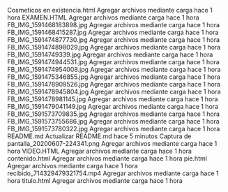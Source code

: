Cosmeticos en existencia.html	Agregar archivos mediante carga	hace 1 hora
EXAMEN.HTML	Agregar archivos mediante carga	hace 1 hora
FB_IMG_1591468183898.jpg	Agregar archivos mediante carga	hace 1 hora
FB_IMG_1591468415287.jpg	Agregar archivos mediante carga	hace 1 hora
FB_IMG_1591474877730.jpg	Agregar archivos mediante carga	hace 1 hora
FB_IMG_1591474898029.jpg	Agregar archivos mediante carga	hace 1 hora
FB_IMG_15914749339.jpg	Agregar archivos mediante carga	hace 1 hora
FB_IMG_1591474944531.jpg	Agregar archivos mediante carga	hace 1 hora
FB_IMG_1591474954008.jpg	Agregar archivos mediante carga	hace 1 hora
FB_IMG_1591475346855.jpg	Agregar archivos mediante carga	hace 1 hora
FB_IMG_1591478909526.jpg	Agregar archivos mediante carga	hace 1 hora
FB_IMG_1591478945804.jpg	Agregar archivos mediante carga	hace 1 hora
FB_IMG_1591478981145.jpg	Agregar archivos mediante carga	hace 1 hora
FB_IMG_1591479041149.jpg	Agregar archivos mediante carga	hace 1 hora
FB_IMG_1591573709835.jpg	Agregar archivos mediante carga	hace 1 hora
FB_IMG_1591573755686.jpg	Agregar archivos mediante carga	hace 1 hora
FB_IMG_1591573780322.jpg	Agregar archivos mediante carga	hace 1 hora
README.md	Actualizar README.md	hace 5 minutos
Captura de pantalla_20200607-224341.png	Agregar archivos mediante carga	hace 1 hora
VIDEO.HTML	Agregar archivos mediante carga	hace 1 hora
contenido.html	Agregar archivos mediante carga	hace 1 hora
pie.html	Agregar archivos mediante carga	hace 1 hora
recibido_714329479321754.mp4	Agregar archivos mediante carga	hace 1 hora
titulo.html	Agregar archivos mediante carga	hace 1 hora
